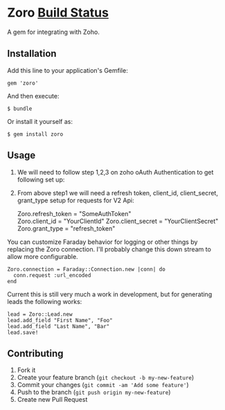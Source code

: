 # Zoro [Build Status](https://www.codeship.io/projects/477586c0-0cdf-0131-c895-42ce94ecf3ea/status)

A gem for integrating with Zoho.

## Installation

Add this line to your application's Gemfile:

    gem 'zoro'

And then execute:

    $ bundle

Or install it yourself as:

    $ gem install zoro

## Usage

1. We will need to follow step 1,2,3 on zoho oAuth Authentication to get following set up:  
2. From above step1 we will need a refresh token, client_id, client_secret, grant_type setup for requests for V2 Api:  

    Zoro.refresh_token = "SomeAuthToken"  
    Zoro.client_id    = "YourClientId"
    Zoro.client_secret = "YourClientSecret"
    Zoro.grant_type   = "refresh_token"

You can customize Faraday behavior for logging or other things by replacing the Zoro connection. I'll probably change this down stream to allow more configurable.

    Zoro.connection = Faraday::Connection.new |conn| do
      conn.request :url_encoded
    end

Current this is still very much a work in development, but for generating leads the following works:

    lead = Zoro::Lead.new
    lead.add_field "First Name", "Foo"
    lead.add_field "Last Name", "Bar"
    lead.save!

## Contributing

1. Fork it
2. Create your feature branch (`git checkout -b my-new-feature`)
3. Commit your changes (`git commit -am 'Add some feature'`)
4. Push to the branch (`git push origin my-new-feature`)
5. Create new Pull Request
